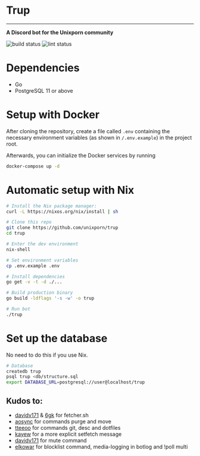 # Trup

---

**A Discord bot for the Unixporn community**

![build status](https://github.com/unixporn/trup/workflows/build/badge.svg)
![lint status](https://github.com/unixporn/trup/workflows/build/lint.svg)

# Dependencies

- Go
- PostgreSQL 11 or above

# Setup with Docker

After cloning the repository, create a file called `.env` containing the necessary environment variables (as shown in `/.env.example`) in the project root.

Afterwards, you can initialize the Docker services by running

```sh
docker-compose up -d
```

# Automatic setup with Nix

```sh
# Install the Nix package manager:
curl -L https://nixos.org/nix/install | sh

# Clone this repo
git clone https://github.com/unixporn/trup
cd trup

# Enter the dev environment
nix-shell

# Set environment variables
cp .env.example .env

# Install dependencies
go get -v -t -d ./...

# Build production binary
go build -ldflags '-s -w' -o trup

# Run bot
./trup
```

# Set up the database

No need to do this if you use Nix.

```sh
# Database
createdb trup
psql trup <db/structure.sql
export DATABASE_URL=postgresql://user@localhost/trup
```

## Kudos to:

- [davidv171](https://github.com/davidv171) & [6gk](https://github.com/6gk) for fetcher.sh
- [aosync](https://github.com/aosync) for commands purge and move
- [tteeoo](https://github.com/tteeoo) for commands git, desc and dotfiles
- [kayew](https://github.com/kayew) for a more explicit setfetch message
- [davidv171](https://github.com/davidv171) for mute command
- [elkowar](https://github.com/elkowar) for blocklist command, media-logging in botlog and !poll multi
